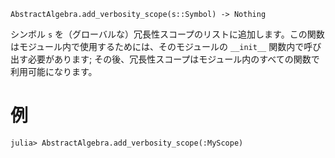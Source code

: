 ```
AbstractAlgebra.add_verbosity_scope(s::Symbol) -> Nothing
```

シンボル `s` を（グローバルな）冗長性スコープのリストに追加します。この関数はモジュール内で使用するためには、そのモジュールの `__init__` 関数内で呼び出す必要があります; その後、冗長性スコープはモジュール内のすべての関数で利用可能になります。

# 例

```jldoctest
julia> AbstractAlgebra.add_verbosity_scope(:MyScope)

```

